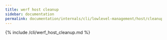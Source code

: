 ```yaml
---
title: werf host cleanup
sidebar: documentation
permalink: documentation/internals/cli/lowlevel-management/host/cleanup.html
---
```


{% include /cli/werf_host_cleanup.md %}
